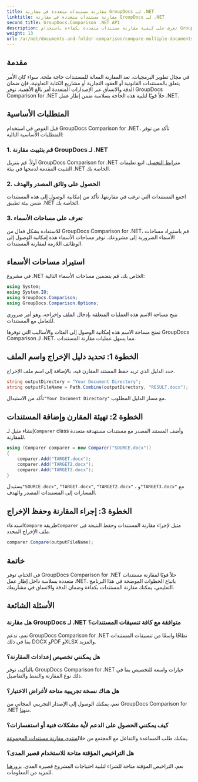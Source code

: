 ```yaml
---
title: مقارنة مستندات متعددة في مقارنة GroupDocs لـ .NET
linktitle: مقارنة مستندات متعددة في مقارنة GroupDocs لـ .NET
second_title: GroupDocs.Comparison .NET API
description: تعرف على كيفية مقارنة مستندات متعددة بكفاءة باستخدام GroupDocs Comparison for .NET. اتبع دليلنا خطوة بخطوة للتكامل السلس.
weight: 13
url: /ar/net/documents-and-folder-comparison/compare-multiple-documents-dotnet/
---
```

## مقدمة
في مجال تطوير البرمجيات، تعد المقارنة الفعالة للمستندات حاجة ملحة. سواء كان الأمر يتعلق بالمستندات القانونية أو العقود التجارية أو مشاريع الكتابة التعاونية، فإن ضمان الدقة والاتساق عبر الإصدارات المتعددة أمر بالغ الأهمية. توفر GroupDocs Comparison for .NET حلاً قويًا لتلبية هذه الحاجة بسلاسة ضمن إطار عمل .NET.
## المتطلبات الأساسية
قبل الغوص في استخدام GroupDocs Comparison for .NET، تأكد من توفر المتطلبات الأساسية التالية:
### 1. قم بتثبيت مقارنة GroupDocs لـ .NET
 أولاً، قم بتنزيل GroupDocs Comparison for .NET من[رابط التحميل](https://releases.groupdocs.com/comparison/net/). اتبع تعليمات التثبيت المقدمة لدمجها في بيئة .NET الخاصة بك.
### 2. الحصول على وثائق المصدر والهدف
اجمع المستندات التي ترغب في مقارنتها. تأكد من إمكانية الوصول إلى هذه المستندات ضمن بيئة تطبيق .NET الخاصة بك.
### 3. تعرف على مساحات الأسماء
للاستفادة بشكل فعال من GroupDocs Comparison for .NET، قم باستيراد مساحات الأسماء الضرورية إلى مشروعك. توفر مساحات الأسماء هذه إمكانية الوصول إلى الوظائف اللازمة لمقارنة المستندات.

## استيراد مساحات الأسماء
في مشروع .NET الخاص بك، قم بتضمين مساحات الأسماء التالية:

```csharp
using System;
using System.IO;
using GroupDocs.Comparison;
using GroupDocs.Comparison.Options;
```
تتيح مساحة الاسم هذه العمليات المتعلقة بإدخال الملف وإخراجه، وهو أمر ضروري للتعامل مع المستندات.

تمنح مساحة الاسم هذه إمكانية الوصول إلى الفئات والأساليب التي توفرها GroupDocs Comparison لـ .NET، مما يسهل عمليات مقارنة المستندات.
## الخطوة 1: تحديد دليل الإخراج واسم الملف
حدد الدليل الذي تريد حفظ المستند المقارن فيه، بالإضافة إلى اسم ملف الإخراج.
```csharp
string outputDirectory = "Your Document Directory";
string outputFileName = Path.Combine(outputDirectory, "RESULT.docx");
```
 تأكد من الاستبدال`"Your Document Directory"` مع مسار الدليل المطلوب.
## الخطوة 2: تهيئة المقارن وإضافة المستندات
 إنشاء مثيل لـ`Comparer` class وأضف المستند المصدر مع مستندات مستهدفة متعددة للمقارنة.
```csharp
using (Comparer comparer = new Comparer("SOURCE.docx"))
{
    comparer.Add("TARGET.docx");
    comparer.Add("TARGET2.docx");
    comparer.Add("TARGET3.docx");
}
```
 يستبدل`"SOURCE.docx"`, `"TARGET.docx"`, `"TARGET2.docx"` ، و`"TARGET3.docx"` مع المسارات إلى المستندات المصدر والهدف.
## الخطوة 3: إجراء المقارنة وحفظ الإخراج
 استدعاء`Compare` طريقة`Comparer` مثيل لإجراء مقارنة المستندات وحفظ النتيجة في ملف الإخراج المحدد.
```csharp
comparer.Compare(outputFileName);
```

## خاتمة
في الختام، توفر GroupDocs Comparison for .NET حلاً قويًا لمقارنة مستندات متعددة بسلاسة داخل إطار عمل .NET. باتباع الخطوات الموضحة في هذا البرنامج التعليمي، يمكنك مقارنة المستندات بكفاءة وضمان الدقة والاتساق في مشاريعك.
## الأسئلة الشائعة
### هل مقارنة GroupDocs لـ .NET متوافقة مع كافة تنسيقات المستندات؟
نعم، تدعم GroupDocs Comparison for .NET نطاقًا واسعًا من تنسيقات المستندات بما في ذلك DOCX وPDF وXLSX والمزيد.
### هل يمكنني تخصيص إعدادات المقارنة؟
بالتأكيد، توفر GroupDocs Comparison for .NET خيارات واسعة للتخصيص بما في ذلك نوع المقارنة والنمط والتفاصيل.
### هل هناك نسخة تجريبية متاحة لأغراض الاختبار؟
 نعم، يمكنك الوصول إلى الإصدار التجريبي المجاني من GroupDocs Comparison for .NET من[هنا](https://releases.groupdocs.com/).
### كيف يمكنني الحصول على الدعم لأية مشكلات فنية أو استفسارات؟
 يمكنك طلب المساعدة والتفاعل مع المجتمع من خلال[منتدى مقارنة مستندات المجموعة](https://forum.groupdocs.com/c/comparison/12).
### هل التراخيص المؤقتة متاحة للاستخدام قصير المدى؟
نعم، التراخيص المؤقتة متاحة للشراء لتلبية احتياجات المشروع قصيرة المدى. يزور[هنا](https://purchase.groupdocs.com/temporary-license/) للمزيد من المعلومات.